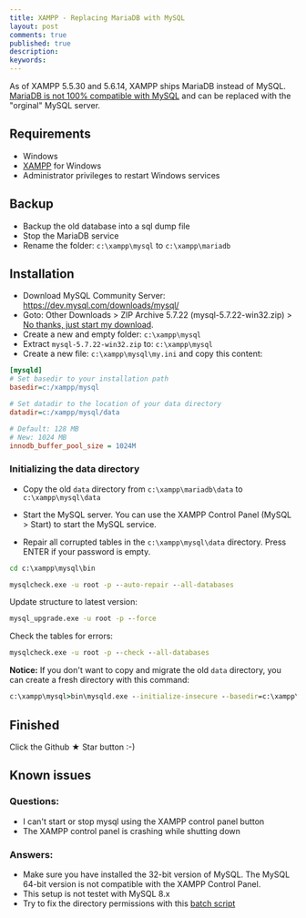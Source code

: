 ```yaml
---
title: XAMPP - Replacing MariaDB with MySQL
layout: post
comments: true
published: true
description: 
keywords: 
---
```


As of XAMPP 5.5.30 and 5.6.14, XAMPP ships MariaDB instead of MySQL.
[MariaDB is not 100% compatible with MySQL](https://mariadb.com/kb/en/mariadb/mariadb-vs-mysql-compatibility/) and can be replaced with the "orginal" MySQL server.

## Requirements

* Windows
* [XAMPP](https://www.apachefriends.org) for Windows
* Administrator privileges to restart Windows services

## Backup

* Backup the old database into a sql dump file
* Stop the MariaDB service
* Rename the folder: `c:\xampp\mysql` to `c:\xampp\mariadb`

## Installation

* Download MySQL Community Server: https://dev.mysql.com/downloads/mysql/
* Goto: Other Downloads > ZIP Archive	5.7.22 (mysql-5.7.22-win32.zip) > [No thanks, just start my download](https://dev.mysql.com/get/Downloads/MySQL-5.7/mysql-5.7.22-win32.zip).
* Create a new and empty folder: `c:\xampp\mysql`
* Extract `mysql-5.7.22-win32.zip` to: `c:\xampp\mysql`
* Create a new file: `c:\xampp\mysql\my.ini` and copy this content:

```ini
[mysqld]
# Set basedir to your installation path
basedir=c:/xampp/mysql

# Set datadir to the location of your data directory
datadir=c:/xampp/mysql/data

# Default: 128 MB
# New: 1024 MB
innodb_buffer_pool_size = 1024M
```

### Initializing the data directory

* Copy the old `data` directory from `c:\xampp\mariadb\data` to  `c:\xampp\mysql\data`

* Start the MySQL server. You can use the XAMPP Control Panel (MySQL > Start) to start the MySQL service.

* Repair all corrupted tables in the `c:\xampp\mysql\data` directory. Press ENTER if your password is empty.

```cmd
cd c:\xampp\mysql\bin
```

```cmd
mysqlcheck.exe -u root -p --auto-repair --all-databases
```

Update structure to latest version:

```cmd
mysql_upgrade.exe -u root -p --force
```

Check the tables for errors:
  
```cmd
mysqlcheck.exe -u root -p --check --all-databases
```

**Notice:** If you don't want to copy and migrate the old `data` directory, you can create a fresh directory 
with this command:

```cmd
c:\xampp\mysql>bin\mysqld.exe --initialize-insecure --basedir=c:\xampp\mysql --datadir=c:\xampp\mysql\data
```

## Finished

Click the Github &#9733; Star button :-)

## Known issues

### Questions:
* I can't start or stop mysql using the XAMPP control panel button
* The XAMPP control panel is crashing while shutting down

### Answers:
* Make sure you have installed the 32-bit version of MySQL. The MySQL 64-bit version is not compatible with the XAMPP Control Panel.
* This setup is not testet with MySQL 8.x
* Try to fix the directory permissions with this [batch script](https://gist.github.com/odan/eb6dd532a59956f4ae9b1216fa842271)